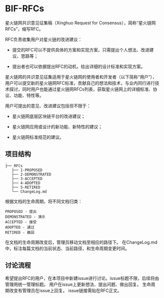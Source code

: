# BIF-RFCs

星火链网共识意见征集稿（Xinghuo Request for Consensus），简称“星火链网RFCs”，缩写RFC。

RFC负责收集用户对星火链的改进建议：

- 提交的RFC可以不提供具体的方案和实现方案，只需提出个人想法、改进建议、思路等；

- 提出者也可以依据提出RFC的动机，给出详细的设计标准和实现方案。

星火链网的共识意见征集适用于星火链网的使用者和开发者（以下简称“用户”），用户可以提交新的星火链网RFC标准，贡献自己的想法和技术，与业内同行进行技术探讨，同时用户也能通过星火链网RFCs列表，获取星火链网上的详细标准、协议、功能、特性等。

用户可提出的意见、改进建议包括但不限于：

- 星火链网底层区块链平台的改进建议；

- 星火链网应用或设计的新功能、新特性的建议；

- 星火链网标准规范的建议。

## 项目结构
```
├── RFCs
   ├── 1-PROPOSED
   ├── 2-DEMONSTRATED
   ├── 3-ACCEPTED
   ├── 4-ADOPTED
   ├── 5-RETIRED
   └── ChangeLog.md

```
根据文档的生命周期，将不同文档归类：
```
PROPOSED - 提出
DEMONSTRATED - 演示
ACCEPTED - 接受
ADOPTED - 通过
RETIRED - 撤回
```
在文档的生命周期改变后，管理员移动文档至相应的路径下。
在ChangeLog.md中，标注每篇文档的当前状态、当前路径，和生命周期变更时间。

## 讨论流程
希望提出RFC的用户，在本项目中新建issue进行讨论。issue标题不限，后续将由管理用统一管理标题。
用户在issue上更新想法、提出问题、做出回复。
生命周期改变有管理员在issue上回复。
issue链接需贴在RFC正文。
